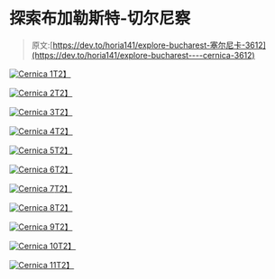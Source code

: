 # 探索布加勒斯特-切尔尼察

> 原文:[https://dev.to/horia141/explore-bucharest-塞尔尼卡-3612](https://dev.to/horia141/explore-bucharest----cernica-3612)

[![Cernica 1](img/52c225ee9c6fd736bc477c7e87b23628.png)T2】](https://res.cloudinary.com/practicaldev/image/fetch/s--iHYssGPf--/c_limit%2Cf_auto%2Cfl_progressive%2Cq_auto%2Cw_880/https://horia141.com/assets/cernica-1.jpg)

[![Cernica 2](img/9b8ba59986d1f26f27d8f62815b4e9a1.png)T2】](https://res.cloudinary.com/practicaldev/image/fetch/s--_SIQ87yF--/c_limit%2Cf_auto%2Cfl_progressive%2Cq_auto%2Cw_880/https://horia141.com/assets/cernica-2.jpg)

[![Cernica 3](img/d533ac16d5aba934344056c7c5be99c0.png)T2】](https://res.cloudinary.com/practicaldev/image/fetch/s--ORVXxNBf--/c_limit%2Cf_auto%2Cfl_progressive%2Cq_auto%2Cw_880/https://horia141.com/assets/cernica-3.jpg)

[![Cernica 4](img/0ba728eb4063f2c883de3801865988c0.png)T2】](https://res.cloudinary.com/practicaldev/image/fetch/s--hQoxqI-S--/c_limit%2Cf_auto%2Cfl_progressive%2Cq_auto%2Cw_880/https://horia141.com/assets/cernica-4.jpg)

[![Cernica 5](img/a519a6d379acf0db39fc87c49a3e4196.png)T2】](https://res.cloudinary.com/practicaldev/image/fetch/s--qzrwAPsk--/c_limit%2Cf_auto%2Cfl_progressive%2Cq_auto%2Cw_880/https://horia141.com/assets/cernica-5.jpg)

[![Cernica 6](img/e3bf26e65d5bd1f6007085eb968e29c8.png)T2】](https://res.cloudinary.com/practicaldev/image/fetch/s--_7mpClqm--/c_limit%2Cf_auto%2Cfl_progressive%2Cq_auto%2Cw_880/https://horia141.com/assets/cernica-6.jpg)

[![Cernica 7](img/6ed97383a42a2f5aaeca80634336d970.png)T2】](https://res.cloudinary.com/practicaldev/image/fetch/s--GUvt1Qth--/c_limit%2Cf_auto%2Cfl_progressive%2Cq_auto%2Cw_880/https://horia141.com/assets/cernica-7.jpg)

[![Cernica 8](img/752e8685dddfc5a2899dd7be3fbdd4db.png)T2】](https://res.cloudinary.com/practicaldev/image/fetch/s--rx30fCpM--/c_limit%2Cf_auto%2Cfl_progressive%2Cq_auto%2Cw_880/https://horia141.com/assets/cernica-8.jpg)

[![Cernica 9](img/110cf4b03d22f636f1c48a580d044c98.png)T2】](https://res.cloudinary.com/practicaldev/image/fetch/s--NPN1mlU_--/c_limit%2Cf_auto%2Cfl_progressive%2Cq_auto%2Cw_880/https://horia141.com/assets/cernica-9.jpg)

[![Cernica 10](img/fc0d298cb778d93e98b767f75f80970f.png)T2】](https://res.cloudinary.com/practicaldev/image/fetch/s--w9oubf2y--/c_limit%2Cf_auto%2Cfl_progressive%2Cq_auto%2Cw_880/https://horia141.com/assets/cernica-10.jpg)

[![Cernica 11](img/f6029c5020bc0b1d19dec0c51180dcdb.png)T2】](https://res.cloudinary.com/practicaldev/image/fetch/s--vgWBUsz2--/c_limit%2Cf_auto%2Cfl_progressive%2Cq_auto%2Cw_880/https://horia141.com/assets/cernica-11.jpg)